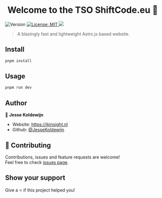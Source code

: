 <h1 align="center">Welcome to the TSO ShiftCode.eu 👋</h1>
<p>
  <img alt="Version" src="https://img.shields.io/badge/version-0.0.1-blue.svg?cacheSeconds=2592000" />
  <a href="https://raw.githubusercontent.com/JesseKoldewijn/flash.jkinsight.nl/main/LICENCE" target="_blank">
    <img alt="License: MIT" src="https://img.shields.io/badge/License-MIT-yellow.svg" />
  </a>
  <a href="https://github.com/JesseKoldewijn/flash.jkinsight.nl/actions/workflows/workspace-ci.yml">
    <img src="https://github.com/JesseKoldewijn/flash.jkinsight.nl/actions/workflows/workspace-ci.yml/badge.svg?branch=main"/>
  </a>
</p>

> A blazingly fast and lightweight Astro.js based website.

## Install

```sh
pnpm install
```

## Usage

```sh
pnpm run dev
```

## Author

👤 **Jesse Koldewijn**

- Website: https://jkinsight.nl
- Github: [@JesseKoldewijn](https://github.com/JesseKoldewijn)

## 🤝 Contributing

Contributions, issues and feature requests are welcome!<br />Feel free to check [issues page](https://github.com/JesseKoldewijn/flash.jkinsight.nl/issues).

## Show your support

Give a ⭐️ if this project helped you!
